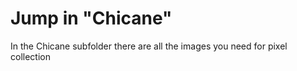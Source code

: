 # Jump in "Chicane"

In the Chicane subfolder there are all the images you need for pixel collection
